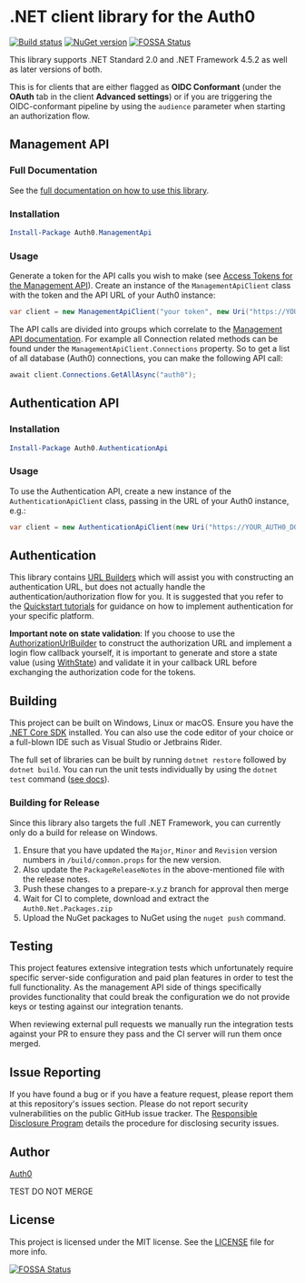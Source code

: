 # .NET client library for the Auth0

[![Build status](https://dev.azure.com/Auth0SDK/Auth0.Net/_apis/build/status/Auth0.Net)](https://dev.azure.com/Auth0SDK/Auth0.Net/_build/latest?definitionId=6) [![NuGet version](https://img.shields.io/nuget/v/auth0.core.svg?style=flat)](https://www.nuget.org/packages/Auth0.Core/)
[![FOSSA Status](https://app.fossa.com/api/projects/git%2Bgithub.com%2Fauth0%2Fauth0.net.svg?type=shield)](https://app.fossa.com/projects/git%2Bgithub.com%2Fauth0%2Fauth0.net?ref=badge_shield)

This library supports .NET Standard 2.0 and .NET Framework 4.5.2 as well as later versions of both.

This is for clients that are either flagged as **OIDC Conformant** (under the **OAuth** tab in the client **Advanced settings**) or if you are triggering the OIDC-conformant pipeline by using the `audience` parameter when starting an authorization flow.

## Management API

### Full Documentation

See the [full documentation on how to use this library](https://auth0.github.io/auth0.net).

### Installation

```powershell
Install-Package Auth0.ManagementApi
```

### Usage

Generate a token for the API calls you wish to make (see [Access Tokens for the Management API](https://auth0.com/docs/api/management/v2/tokens)). Create an instance of the `ManagementApiClient` class with the token and the API URL of your Auth0 instance:

```csharp
var client = new ManagementApiClient("your token", new Uri("https://YOUR_AUTH0_DOMAIN/api/v2"));
```

The API calls are divided into groups which correlate to the [Management API documentation](https://auth0.com/docs/api/v2). For example all Connection related methods can be found under the `ManagementApiClient.Connections` property. So to get a list of all database (Auth0) connections, you can make the following API call:

```csharp
await client.Connections.GetAllAsync("auth0");
```

## Authentication API

### Installation

```powershell
Install-Package Auth0.AuthenticationApi
```

### Usage

To use the Authentication API, create a new instance of the `AuthenticationApiClient` class, passing in the URL of your Auth0 instance, e.g.:

```csharp
var client = new AuthenticationApiClient(new Uri("https://YOUR_AUTH0_DOMAIN"));
```

## Authentication

This library contains [URL Builders](https://auth0.github.io/auth0.net/#using-url-builders) which will assist you with constructing an authentication URL, but does not actually handle the authentication/authorization flow for you. It is suggested that you refer to the [Quickstart tutorials](https://auth0.com/docs/quickstarts) for guidance on how to implement authentication for your specific platform.

**Important note on state validation**: If you choose to use the [AuthorizationUrlBuilder](https://auth0.github.io/auth0.net/api/Auth0.AuthenticationApi.Builders.AuthorizationUrlBuilder.html) to construct the authorization URL and implement a login flow callback yourself, it is important to generate and store a state value (using [WithState](https://auth0.github.io/auth0.net/api/Auth0.AuthenticationApi.Builders.AuthorizationUrlBuilder.html#Auth0_AuthenticationApi_Builders_AuthorizationUrlBuilder_WithState_System_String_)) and validate it in your callback URL before exchanging the authorization code for the tokens.

## Building

This project can be built on Windows, Linux or macOS. Ensure you have the [.NET Core SDK](https://www.microsoft.com/net/download) installed. You can also use the code editor of your choice or a full-blown IDE such as Visual Studio or Jetbrains Rider.

The full set of libraries can be built by running `dotnet restore` followed by `dotnet build`. You can run the unit tests individually by using the `dotnet test` command ([see docs](https://docs.microsoft.com/en-us/dotnet/core/tools/dotnet-test)).

### Building for Release

Since this library also targets the full .NET Framework, you can currently only do a build for release on Windows.

1. Ensure that you have updated the `Major`, `Minor` and `Revision` version numbers in `/build/common.props` for the new version.
1. Also update the `PackageReleaseNotes` in the above-mentioned file with the release notes.
1. Push these changes to a prepare-x.y.z branch for approval then merge
1. Wait for CI to complete, download and extract the `Auth0.Net.Packages.zip`
1. Upload the NuGet packages to NuGet using the `nuget push` command.

## Testing

This project features extensive integration tests which unfortunately require specific server-side configuration and paid plan features in order to test the full functionality. As the management API side of things specifically provides functionality that could break the configuration we do not provide keys or testing against our integration tenants.

When reviewing external pull requests we manually run the integration tests against your PR to ensure they pass and the CI server will run them once merged.

## Issue Reporting

If you have found a bug or if you have a feature request, please report them at this repository's issues section. Please do not report security vulnerabilities on the public GitHub issue tracker. The [Responsible Disclosure Program](https://auth0.com/whitehat) details the procedure for disclosing security issues.

## Author

[Auth0](https://auth0.com)


TEST DO NOT MERGE

## License

This project is licensed under the MIT license. See the [LICENSE](LICENSE) file for more info.


[![FOSSA Status](https://app.fossa.com/api/projects/git%2Bgithub.com%2Fauth0%2Fauth0.net.svg?type=large)](https://app.fossa.com/projects/git%2Bgithub.com%2Fauth0%2Fauth0.net?ref=badge_large)
